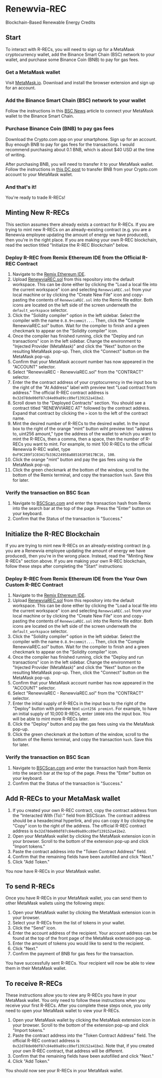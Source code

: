 # Renewvia-REC
Blockchain-Based Renewable Energy Credits

## Start
To interact with R-RECs, you will need to sign up for a MetaMask cryptocurrency wallet, add the Binance Smart Chain (BSC) network to your wallet, and purchase some Binance Coin (BNB) to pay for gas fees.

### Get a MetaMask wallet
Visit [MetaMask.io](https://metamask.io/). Download and install the browser extension and sign up for an account.

### Add the Binance Smart Chain (BSC) network to your wallet
Follow the instructions in this [BSC News](https://www.bsc.news/post/connecting-metamask-wallet-to-the-binance-smart-chain) article to connect your MetaMask wallet to the Binance Smart Chain.

### Purchase Binance Coin (BNB) to pay gas fees
Download the Crypto.com app on your smartphone. Sign up for an account. Buy enough BNB to pay for gas fees for the transactions. I would recommend purchasing about 0.1 BNB, which is about $40 USD at the time of writing.

After purchasing BNB, you will need to transfer it to your MetaMask wallet. Follow the instructions in [this DC post](https://decentralizedcreator.com/transfer-crypto-from-crypto-com-to-metamask/) to transfer BNB from your Crypto.com account to your MetaMask wallet.

### And that's it!
You're ready to trade R-RECs!

## Minting New R-RECs
This section assumes there already exists a contract for R-RECs. If you are trying to mint new R-RECs on an already-existing contract (e.g. you are a Renewvia employee updating the amount of energy we have produced), then you're in the right place. If you are making your own R-REC blockchain, read the section titled "Initialize the R-REC Blockchain" below.

### Deploy R-REC from Remix Ethereum IDE from the Official R-REC Contract
1. Navigate to the [Remix Ethereum IDE](https://remix.ethereum.org/).
2. Upload [RenewviaREC.sol](https://github.com/Renewvia-Energy/Renewvia-REC/blob/main/RenewviaREC.sol) from this repository into the default workspace. This can be done either by clicking the "Load a local file into the current workspace" icon and selecting `RenewviaREC.sol` from your local machine or by clicking the "Create New File" icon and copy-pasting the contents of `RenewviaREC.sol` into the Remix file editor. Both icons are located on the left side of the screen underneath the `default_workspace` selector.
4. Click the "Solidity compiler" option in the left sidebar. Select the compiler with the name `0.8.9+commit...`. Then, click the "Compile RenewviaREC.sol" button. Wait for the compiler to finish and a green checkmark to appear on the "Solidity compiler" icon.
5. Once the compiler has finished running, click the "Deploy and run transactions" icon in the left sidebar. Change the environment to "Injected Provider (MetaMask)" and click the "Next" button on the resulting MetaMask pop-up. Then, click the "Connect" button on the MetaMask pop-up.
6. Confirm that your MetaMask account number has now appeared in the "ACCOUNT" selector.
7. Select "RenewviaREC - RenewviaREC.sol" from the "CONTRACT" selector.
8. Enter the the contract address of your cryptocurrency in the input box to the right of the "At Address" label with preview text "Load contract from address." The official R-REC contract address is `0x32d78de00df87c84e09a89cc89ef139152a41be2`.
9. Scroll down to the "Deployed Contracts" section. You should see a contract titled "RENEWVIAREC AT" followed by the contract address. Expand that contract by clicking the `>` icon to the left of the contract name.
10. Mint the desired number of R-RECs to the desired wallet. In the input box to the right of the orange "mint" button wiht preview text "address to, uint256 amount," type the address of the wallet to which you want to mint the R-RECs, then a comma, then a space, then the number of R-RECs you want to mint. For example, to mint 100 R-RECs to the official Renewvia R-REC wallet, type `0xF9C289f1C0341fb336224958a885163F5017BC16, 100`.
11. Click the orange "mint" button and pay the gas fees using via the MetaMask pop-up.
12. Click the green checkmark at the bottom of the window, scroll to the bottom of the Remix terminal, and copy the transaction `hash`. Save this for later.

### Verify the transaction on BSC Scan
1. Navigate to [BSCScan.com](https://bscscan.com/) and enter the transaction hash from Remix into the search bar at the top of the page. Press the "Enter" button on your keyboard.
2. Confirm that the Status of the transaction is "Success."

## Initialize the R-REC Blockchain
If you are trying to mint new R-RECs on an already-existing contract (e.g. you are a Renewvia employee updating the amount of energy we have produced), then you're in the wrong place. Instead, read the "Minting New R-RECs" section above. If you are making your own R-REC blockchain, follow these steps after completing the "Start" instructions:

### Deploy R-REC from Remix Ethereum IDE from the Your Own Custom R-REC Contract
1. Navigate to the [Remix Ethereum IDE](https://remix.ethereum.org/).
2. Upload [RenewviaREC.sol](https://github.com/Renewvia-Energy/Renewvia-REC/blob/main/RenewviaREC.sol) from this repository into the default workspace. This can be done either by clicking the "Load a local file into the current workspace" icon and selecting `RenewviaREC.sol` from your local machine or by clicking the "Create New File" icon and copy-pasting the contents of `RenewviaREC.sol` into the Remix file editor. Both icons are located on the left side of the screen underneath the `default_workspace` selector.
4. Click the "Solidity compiler" option in the left sidebar. Select the compiler with the name `0.8.9+commit...`. Then, click the "Compile RenewviaREC.sol" button. Wait for the compiler to finish and a green checkmark to appear on the "Solidity compiler" icon.
5. Once the compiler has finished running, click the "Deploy and run transactions" icon in the left sidebar. Change the environment to "Injected Provider (MetaMask)" and click the "Next" button on the resulting MetaMask pop-up. Then, click the "Connect" button on the MetaMask pop-up.
6. Confirm that your MetaMask account number has now appeared in the "ACCOUNT" selector.
7. Select "RenewviaREC - RenewviaREC.sol" from the "CONTRACT" selector.
8. Enter the initial supply of R-RECs in the input box to the right of the "Deploy" button with preview text `uint256 premint`. For example, to have an initial supply of 10,000 R-RECs, enter `10000` into the input box. You will be able to mint more R-RECs later.
9. Click the "Deploy" button and pay the gas fees using via the MetaMask pop-up.
10. Click the green checkmark at the bottom of the window, scroll to the bottom of the Remix terminal, and copy the transaction `hash`. Save this for later.

### Verify the transaction on BSC Scan
1. Navigate to [BSCScan.com](https://bscscan.com/) and enter the transaction hash from Remix into the search bar at the top of the page. Press the "Enter" button on your keyboard.
2. Confirm that the Status of the transaction is "Success."

## Add R-RECs to your MetaMask wallet
1. If you created your own R-REC contract, copy the contract address from the "Interacted With (To):" field from BSCScan. The contract address should be a hexadecimal hyperlink, and you can copy it by clicking the "Copy" icon to the right of the address. The official R-REC contract address is `0x32d78de00df87c84e09a89cc89ef139152a41be2`.
2. Open your MetaMask wallet by clicking the MetaMask extension icon in your browser. Scroll to the bottom of the extension pop-up and click "Import tokens."
3. Paste the contract address into the "Token Contract Address" field.
4. Confirm that the remaining fields have been autofilled and click "Next."
5. Click "Add Token."

You now have R-RECs in your MetaMask wallet.

## To send R-RECs
Once you have R-RECs in your MetaMask wallet, you can send them to other MetaMask wallets using the following steps:
1. Open your MetaMask wallet by clicking the MetaMask extension icon in your browser.
2. Select your R-RECs from the list of tokens in your wallet.
3. Click the "Send" icon.
4. Enter the account address of the recipient. Your account address can be found at the top of the front page of the MetaMask extension pop-up.
5. Enter the amount of tokens you would like to send to the recipient.
6. Click "Next."
7. Confirm the payment of BNB for gas fees for the transaction.

You have successfully sent R-RECs. Your recipient will now be able to view them in their MetaMask wallet.

## To receive R-RECs
These instructions allow you to view any R-RECs you have in your MetaMask wallet. You only need to follow these instructions when you receive your first R-RECs. After you complete these steps once, you only need to open your MetaMask wallet to view your R-RECs.

1. Open your MetaMask wallet by clicking the MetaMask extension icon in your browser. Scroll to the bottom of the extension pop-up and click "Import tokens."
2. Paste the contract address into the "Token Contract Address" field. The official R-REC contract address is `0x32d78de00df87c84e09a89cc89ef139152a41be2`. Note that, if you created your own R-REC contract, that address will be different.
3. Confirm that the remaining fields have been autofilled and click "Next."
4. Click "Add Token."

You should now see your R-RECs in your MetaMask wallet.